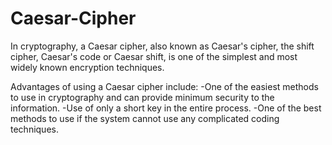 # Caesar-Cipher
In cryptography, a Caesar cipher, also known as Caesar's cipher, the shift cipher, Caesar's code or Caesar shift, is one of the simplest and most widely known encryption techniques.

Advantages of using a Caesar cipher include:
-One of the easiest methods to use in cryptography and can provide minimum security to the information.
-Use of only a short key in the entire process.
-One of the best methods to use if the system cannot use any complicated coding techniques.
